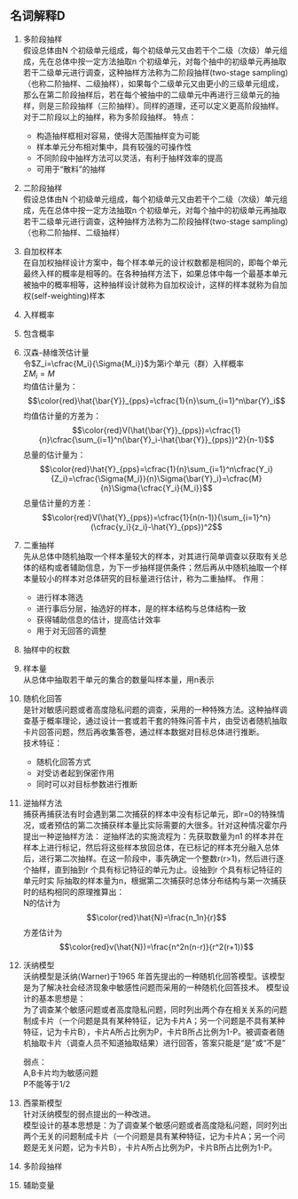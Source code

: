 ## 名词解释D
1. 多阶段抽样  
    假设总体由N 个初级单元组成，每个初级单元又由若干个二级（次级）单元组成，先在总体中按一定方法抽取n 个初级单元，对每个抽中的初级单元再抽取若干二级单元进行调查，这种抽样方法称为二阶段抽样(two-stage sampling)（也称二阶抽样、二级抽样），如果每个二级单元又由更小的三级单元组成，那么在第二阶段抽样后，若在每个被抽中的二级单元中再进行三级单元的抽样，则是三阶段抽样（三阶抽样）。同样的道理，还可以定义更高阶段抽样。对于二阶段以上的抽样，称为多阶段抽样。
    特点：
    - 构造抽样框相对容易，使得大范围抽样变为可能
    - 样本单元分布相对集中，具有较强的可操作性
    - 不同阶段中抽样方法可以灵活，有利于抽样效率的提高
    - 可用于“散料”的抽样

2. 二阶段抽样  
    假设总体由N 个初级单元组成，每个初级单元又由若干个二级（次级）单元组成，先在总体中按一定方法抽取n 个初级单元，对每个抽中的初级单元再抽取若干二级单元进行调查，这种抽样方法称为二阶段抽样(two-stage sampling)（也称二阶抽样、二级抽样）

3. 自加权样本  
    在自加权抽样设计方案中，每个样本单元的设计权数都是相同的，即每个单元最终入样的概率是相等的。在各种抽样方法下，如果总体中每一个最基本单元被抽中的概率相等，这种抽样设计就称为自加权设计，这样的样本就称为自加权(self-weighting)样本

4. 入样概率
    

5. 包含概率


6. 汉森-赫维茨估计量  
    令$Z_i=\cfrac{M_i}{\Sigma{M_i}}$为第i个单元（群）入样概率  
    $\Sigma{M_i}=M$  
    均值估计量为：  
    $$\color{red}\hat{\bar{Y}}_{pps}=\cfrac{1}{n}\sum_{i=1}^n\bar{Y}_i$$
    均值估计量的方差为：  
    $$\color{red}V(\hat{\bar{Y}}_{pps})=\cfrac{1}{n}\cfrac{\sum_{i=1}^n(\bar{Y}_i-\hat{\bar{Y}}_{pps})^2}{n-1}$$
    总量的估计量为：  
    $$\color{red}\hat{Y}_{pps}=\cfrac{1}{n}\sum_{i=1}^n\cfrac{Y_i}{Z_i}=\cfrac{\Sigma{M_i}}{n}\Sigma{\bar{Y}_i}=\cfrac{M}{n}\Sigma{\cfrac{Y_i}{M_i}}$$
    总量估计量的方差：  
    $$\color{red}V(\hat{Y}_{pps})=\cfrac{1}{n(n-1)}{\sum_{i=1}^n}(\cfrac{y_i}{z_i}-\hat{Y}_{pps})^2$$

7. 二重抽样  
    先从总体中随机抽取一个样本量较大的样本，对其进行简单调查以获取有关总体的结构或者辅助信息，为下一步抽样提供条件；然后再从中随机抽取一个样本量较小的样本对总体研究的目标量进行估计，称为二重抽样。
    作用：
    - 进行样本筛选
    - 进行事后分层，抽选好的样本，是的样本结构与总体结构一致
    - 获得辅助信息的估计，提高估计效率
    - 用于对无回答的调整
  
8. 抽样中的权数


9. 样本量  
    从总体中抽取若干单元的集合的数量叫样本量，用n表示

10. 随机化回答  
    是针对敏感问题或者高度隐私问题的调查，采用的一种特殊方法。这种抽样调查基于概率理论，通过设计一套或若干套的特殊问答卡片，由受访者随机抽取卡片回答问题，然后再收集答卷，通过样本数据对目标总体进行推断。  
    技术特征：  
    - 随机化回答方式
    - 对受访者起到保密作用
    - 同时可以对目标参数进行推断

11. 逆抽样方法  
    捕获再捕获法有时会遇到第二次捕获的样本中没有标记单元，即r=0的特殊情况，或者预估的第二次捕获样本量比实际需要的大很多。针对这种情况霍尔丹提出一种逆抽样方法：
    逆抽样法的实施流程为：先获取数量为n1 的样本并在样本上进行标记，然后将这些样本放回总体，在已标记的样本充分融入总体后，进行第二次抽样。在这一阶段中，事先确定一个整数r(r>1)，然后进行逐个抽样，直到抽到r 个具有标记特征的单元为止。设抽到r 个具有标记特征的单元时实
    际抽取的样本量为n，根据第二次捕获时总体分布结构与第一次捕获时的结构相同的原理推算出：  
    N的估计为  
    $$\color{red}\hat{N}=\frac{n_1n}{r}$$
    方差估计为
    $$\color{red}v(\hat{N})=\frac{n^2n(n-r)}{r^2(r+1)}$$

12. 沃纳模型  
    沃纳模型是沃纳(Warner)于1965 年首先提出的一种随机化回答模型。该模型是为了解决社会经济现象中敏感性问题而采用的一种随机化回答技术。
    模型设计的基本思想是：  
    为了调查某个敏感问题或者高度隐私问题，同时列出两个存在相关关系的问题制成卡片（一个问题是具有某种特征，记为卡片A；另一个问题是不具有某种特征，记为卡片B），卡片A所占比例为P，卡片B所占比例为1-P。被调查者随机抽取卡片（调查人员不知道抽取结果）进行回答，答案只能是“是”或“不是”  

    弱点：  
    A,B卡片均为敏感问题  
    P不能等于1/2

13. 西蒙斯模型  
    针对沃纳模型的弱点提出的一种改进。  
    模型设计的基本思想是：为了调查某个敏感问题或者高度隐私问题，同时列出两个无关的问题制成卡片（一个问题是具有某种特征，记为卡片A；另一个问题是无关问题，记为卡片B），卡片A所占比例为P，卡片B所占比例为1-P。

14. 多阶段抽样
    
15. 辅助变量 


